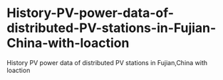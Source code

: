 # History-PV-power-data-of-distributed-PV-stations-in-Fujian-China-with-loaction
History PV power data of distributed PV stations in Fujian,China with loaction
